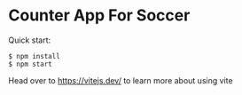 # Counter App For Soccer

Quick start:

```
$ npm install
$ npm start
````

Head over to https://vitejs.dev/ to learn more about using vite
